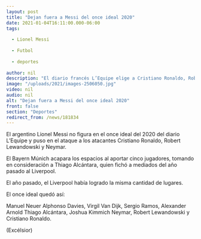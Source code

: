 ```yaml
---
layout: post
title: "Dejan fuera a Messi del once ideal 2020"
date: 2021-01-04T16:11:00.000-06:00
tags:
  
  - Lionel Messi
  
  - Futbol
  
  - deportes
  
author: nil
description: "El diario francés L’Equipe elige a Cristiano Ronaldo, Robert Lewandowski y Neymar en el ataque"
image: "/uploads/2021/images-2506050.jpg"
video: nil
audio: nil
alt: "Dejan fuera a Messi del once ideal 2020"
front: false
section: "Deportes"
redirect_from: /news/181834
---
```


El argentino Lionel Messi no figura en el once ideal del 2020 del diario L’Equipe y puso en el ataque a los atacantes Cristiano Ronaldo, Robert Lewandowski y Neymar.

El Bayern Múnich acapara los espacios al aportar cinco jugadores, tomando en consideración a Thiago Alcántara, quien fichó a mediados del año pasado al Liverpool.

El año pasado, el Liverpool había logrado la misma cantidad de lugares.

El once ideal quedó así:

Manuel Neuer
Alphonso Davies, Virgil Van Dijk, Sergio Ramos, Alexander Arnold
Thiago Alcántara, Joshua Kimmich
Neymar, Robert Lewandowski y Cristiano Ronaldo.

(Excélsior)